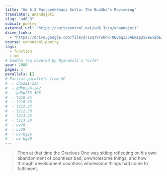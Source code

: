 ```yaml
---
title: "Ud 6.3 Paccavekkhaṇa Sutta: The Buddha’s Reviewing"
translator: anandajoti
slug: "ud6.3"
subcat: poetry
external_url: "https://suttacentral.net/ud6.3/en/anandajoti"
drive_links:
  - "https://drive.google.com/file/d/1sqtVrubnR-KEQ6qZJ5AEmIp2SSewvBbE/view?usp=drivesdk"
course: canonical-poetry
tags:
  - function
  - ud
# buddha tag covered by Nyanamoli's *Life*
year: 2008
pages: 1
parallels: []
# Partial parallels from SC
#  - dhp221-234
#  - gdhp224-242
#  - pdhp278-305
#  - t210.25
#  - t210.36
#  - t212.27
#  - t212.30
#  - t213.26
#  - t213.29
#  - uv26
#  - uv29
#  - uv-kg26
#  - uv-kg29
---
```


> Then at that time the Gracious One was sitting reflecting on his own abandonment of countless bad, unwholesome things, and how through development countless wholesome things had come to fulfilment.

<!---->
